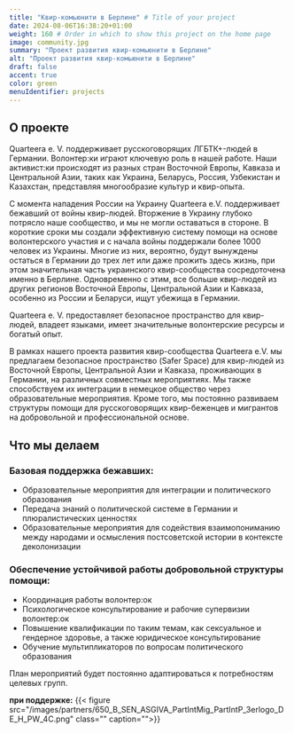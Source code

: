 ```yaml
---
title: "Квир-комьюнити в Берлине" # Title of your project
date: 2024-08-06T16:38:20+01:00
weight: 160 # Order in which to show this project on the home page
image: community.jpg
summary: "Проект развития квир-комьюнити в Берлине"
alt: "Проект развития квир-комьюнити в Берлине"
draft: false
accent: true
color: green
menuIdentifier: projects
---
```


## О проекте 

Quarteera e. V. поддерживает русскоговорящих ЛГБТК+-людей в Германии. Волонтер:ки  играют ключевую роль в нашей работе. Наши активист:ки происходят из разных стран Восточной Европы, Кавказа и Центральной Азии, таких как Украина, Беларусь, Россия, Узбекистан и Казахстан, представляя многообразие культур и квир-опыта.

С момента нападения России на Украину Quarteera e.V. поддерживает бежавший от войны квир-людей. Вторжение в Украину глубоко потрясло наше сообщество, и мы не могли оставаться в стороне. В короткие сроки мы создали эффективную систему помощи на  основе волонтерского участия и с начала войны поддержали более 1000 человек из Украины. Многие из них, вероятно, будут вынуждены остаться в Германии до трех лет или даже прожить здесь жизнь, при этом  значительная часть украинского квир-сообщества сосредоточена именно в Берлине. Одновременно с этим, все больше квир-людей из других регионов Восточной Европы, Центральной Азии и Кавказа, особенно из России и Беларуси, ищут убежища в Германии.

Quarteera e. V. предоставляет безопасное пространство для квир-людей, владеет языками, имеет значительные волонтерские ресурсы и богатый опыт.

В рамках нашего проекта развития квир-сообщества Quarteera e.V. мы предлагаем безопасное пространство (Safer Space) для квир-людей из Восточной Европы, Центральной Азии и Кавказа, проживающих в Германии, на различных совместных мероприятиях. Мы также способствуем их  интеграции в немецкое общество через образовательные мероприятия. Кроме того, мы постоянно развиваем структуры помощи для русскоговорящих квир-беженцев и мигрантов на добровольной и профессиональной основе.

## Что мы делаем

### Базовая поддержка бежавших:

- Образовательные мероприятия для интеграции и политического образования
- Передача знаний о политической системе в Германии и плюралистических ценностях
- Образовательные мероприятия для содействия взаимопониманию между народами и осмысления постсоветской истории в контексте деколонизации

### Обеспечение устойчивой работы добровольной структуры помощи:

- Координация работы волонтер:ок
- Психологическое консультирование и рабочие супервизии волонтер:ок
- Повышение квалификации по таким темам, как сексуальное и гендерное здоровье, а также юридическое консультирование
- Обучение мультипликаторов по вопросам политического образования

План мероприятий будет постоянно адаптироваться к потребностям целевых групп.

**при поддержке:**
{{< figure src="/images/partners/650_B_SEN_ASGIVA_PartIntMig_PartIntP_3erlogo_DE_H_PW_4C.png" class="" caption="">}}